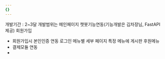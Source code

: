 ```yaml
---
{}
---
```

개발기간 : 2~3달
개발범위는 
메인페이지 챗봇기능연동(기능개발은 김차장님, FastAPI제공)
회원가입
 - 회원가입시 본인인증 연동
로그인 
메뉴별 세부 페이지
특정 메뉴에 게시판
후원메뉴
 - 결제모듈 연동
- 